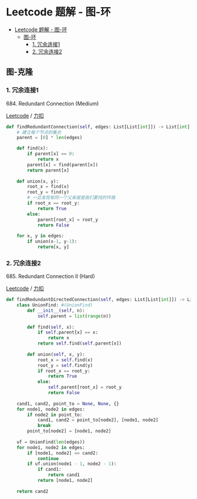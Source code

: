 # Leetcode 题解 - 图-环
<!-- GFM-TOC -->
* [Leetcode 题解 - 图-环](#leetcode-题解---图-环)
  * [图-环](#图-环)
    * [1. 冗余连接1](#1-冗余连接1)
    * [2. 冗余连接2](#2-冗余连接2)
<!-- GFM-TOC -->

## 图-克隆

### 1. 冗余连接1

684\. Redundant Connection (Medium)

[Leetcode](https://leetcode.com/problems/redundant-connection/) / [力扣](https://leetcode-cn.com/problems/redundant-connection/)

```python
def findRedundantConnection(self, edges: List[List[int]]) -> List[int]:
    # 建立每个节点的集合
    parent = [0] * len(edges)

    def find(x):
        if parent[x] == 0:
            return x
        parent[x] = find(parent[x])
        return parent[x]
    
    def union(x, y):
        root_x = find(x)
        root_y = find(y)
        # 一旦发现有同一个父亲就是我们要找的环路
        if root_x == root_y:
            return True
        else:
            parent[root_x] = root_y
            return False
            
    for x, y in edges:
        if union(x-1, y-1):
            return[x, y]
```

### 2. 冗余连接2

685\. Redundant Connection II (Hard)

[Leetcode](https://leetcode.com/problems/redundant-connection-ii/) / [力扣](https://leetcode-cn.com/problems/redundant-connection-ii/)

```python
def findRedundantDirectedConnection(self, edges: List[List[int]]) -> List[int]:
    class UnionFind: #(UnionFind)
        def __init__(self, n):
            self.parent = list(range(n))
        
        def find(self, x):
            if self.parent[x] == x:
                return x
            return self.find(self.parent[x])
        
        def union(self, x, y):
            root_x = self.find(x)
            root_y = self.find(y)
            if root_x == root_y: 
                return True
            else:
                self.parent[root_x] = root_y
                return False       
            
    cand1, cand2, point_to = None, None, {}
    for node1, node2 in edges:
        if node2 in point_to:
            cand1, cand2 = point_to[node2], [node1, node2]
            break
        point_to[node2] = [node1, node2]
    
    uf = UnionFind(len(edges))
    for node1, node2 in edges:
        if [node1, node2] == cand2:
            continue
        if uf.union(node1 - 1, node2 - 1):
            if cand1:
                return cand1
            return [node1, node2]
    
    return cand2
```